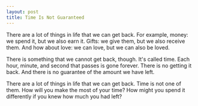```yaml
---
layout: post
title: Time Is Not Guaranteed
---
```


There are a lot of things in life that we can get back. For example, money: we spend it, but we also earn it. Gifts: we give them, but we also receive them. And how about love: we can love, but we can also be loved.

There is something that we cannot get back, though. It's called time. Each hour, minute, and second that passes is gone forever. There is no getting it back. And there is no guarantee of the amount we have left. 

There are a lot of things in life that we can get back. Time is not one of them. How will you make the most of your time? How might you spend it differently if you knew how much you had left?